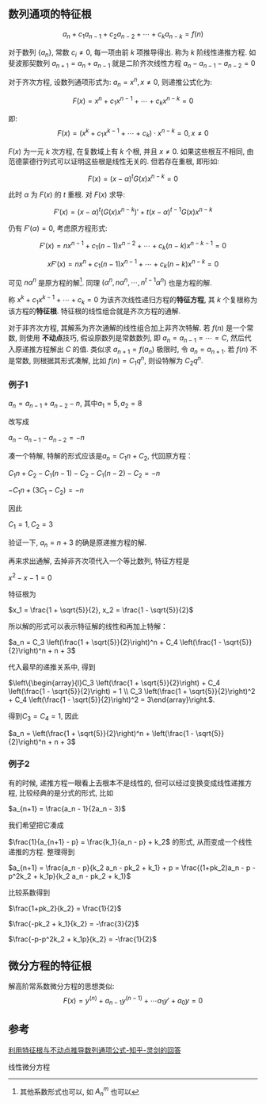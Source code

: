 ## 数列通项的特征根

$$a_n+c_{1}a_{n-1}+c_{2}a_{n-2}+\cdots+c_{k}a_{n-k}=f(n)$$ 

对于数列 $\{a_{n}\}$, 常数 $c_{i}\not= 0$, 每一项由前 $k$ 项推导得出. 称为 $k$ 阶线性递推方程. 如斐波那契数列 $a_{n+1}=a_{n}+a_{n-1}$ 就是二阶齐次线性方程 $a_{n}-a_{n-1}-a_{n-2}=0$

对于齐次方程, 设数列通项形式为: $a_{n}=x^{n}, x\not=0$, 则递推公式化为:

$$F(x)=x^{n}+c_{1}x^{n-1}+\cdots+c_{k}x^{n-k}=0$$

即: $$F(x)=(x^{k}+c_{1}x^{k-1}+\cdots+c_{k})\cdot x^{n-k}=0, x\not=0$$

$F(x)$ 为一元 $k$ 次方程, 在复数域上有 $k$ 个根, 并且 $x\not=0$. 如果这些根互不相同, 由范德蒙德行列式可以证明这些根是线性无关的. 但若存在重根, 即形如:

$$F(x)=(x-\alpha)^{t}G(x)x^{n-k}=0$$

此时 $\alpha$ 为 $F(x)$ 的 $t$ 重根. 对 $F(x)$ 求导: 

$$F'(x)=(x-\alpha)^{t}(G(x)x^{n-k})'+t(x-\alpha)^{t-1}G(x)x^{n-k}$$

仍有 $F'(\alpha)=0$, 考虑原方程形式:

$$F'(x)=nx^{n-1}+c_{1}(n-1)x^{n-2}+\cdots+c_{k}(n-k)x^{n-k-1}=0$$

$$xF'(x)=nx^{n}+c_{1}(n-1)x^{n-1}+\cdots+c_{k}(n-k)x^{n-k}=0$$

可见 $n\alpha^{n}$ 是原方程的解[^1]. 同理 $(\alpha^{n},n\alpha^{n},\cdots,n^{t-1}\alpha^n)$ 也是方程的解.

[^1]: 其他系数形式也可以, 如 $A_n^m$ 也可以

称 $x^{k}+c_{1}x^{k-1}+\cdots+c_{k}=0$ 为该齐次线性递归方程的**特征方程**, 其 $k$ 个复根称为该方程的**特征根**. 特征根的线性组合就是齐次方程的通解.

对于非齐次方程, 其解系为齐次通解的线性组合加上非齐次特解. 若 $f(n)$ 是一个常数, 则使用 **不动点**技巧, 假设原数列是常数数列, 即 $a_{n}=a_{n-1}=\cdots=C$, 然后代入原递推方程解出 $C$ 的值. 类似求 $a_{n+1}=f(a_{n})$ 极限时, 令 $a_{n}=a_{n+1}$. 若 $f(n)$ 不是常数, 则根据其形式凑解, 比如 $f(n)=C_{1}q^{n}$, 则设特解为 $C_{2}q^{n}$.

### 例子1

$a_n = a_{n-1} + a_{n-2} - n$, 其中$a_1 = 5,  a_2 = 8$

改写成

$a_n - a_{n-1} - a_{n-2} = - n$

凑一个特解, 特解的形式应该是$a_n = C_1 n + C_2$, 代回原方程：

$C_1 n + C_2 - C_1 (n-1) - C_2 - C_1(n-2) - C_2 = -n$

$-C_1 n + (3C_1 - C_2) = -n$

因此

$C_1 = 1,  C_2 = 3$

验证一下, $a_n = n + 3$ 的确是原递推方程的解. 

再来求出通解, 去掉非齐次项代入一个等比数列, 特征方程是

$x^2 - x - 1 = 0$

特征根为

$x_1 = \frac{1 + \sqrt{5}}{2},  x_2 = \frac{1 - \sqrt{5}}{2}$

所以解的形式可以表示特征解的线性和再加上特解：

$a_n = C_3 \left(\frac{1 + \sqrt{5}}{2}\right)^n + C_4 \left(\frac{1 - \sqrt{5}}{2}\right)^n + n + 3$

代入最早的递推关系中, 得到

$\left\{\begin{array}{l}C_3 \left(\frac{1 + \sqrt{5}}{2}\right) + C_4 \left(\frac{1 - \sqrt{5}}{2}\right) = 1 \\ C_3 \left(\frac{1 + \sqrt{5}}{2}\right)^2 + C_4 \left(\frac{1 - \sqrt{5}}{2}\right)^2 = 3\end{array}\right.$.

得到$C_3 = C_4 = 1$, 因此

$a_n = \left(\frac{1 + \sqrt{5}}{2}\right)^n + \left(\frac{1 - \sqrt{5}}{2}\right)^n + n + 3$

### 例子2

有的时候, 递推方程一眼看上去根本不是线性的, 但可以经过变换变成线性递推方程, 比较经典的是分式的形式, 比如

$a_{n+1} = \frac{a_n - 1}{2a_n - 3}$ 

我们希望把它凑成

$\frac{1}{a_{n+1} - p} = \frac{k_1}{a_n - p} + k_2$ 的形式, 从而变成一个线性递推的方程. 整理得到

$a_{n+1} = \frac{a_n - p}{k_2 a_n - pk_2 + k_1} + p = \frac{(1+pk_2)a_n - p - p^2k_2 + k_1p}{k_2 a_n - pk_2 + k_1}$

比较系数得到

$\frac{1+pk_2}{k_2} = \frac{1}{2}$

$\frac{-pk_2 + k_1}{k_2} = -\frac{3}{2}$

$\frac{-p-p^2k_2 + k_1p}{k_2} = -\frac{1}{2}$


## 微分方程的特征根

解高阶常系数微分方程的思想类似: $$F(x)=y^{(n)}+a_{n-1}y^{(n-1)}+\cdots a_{1}y'+a_{0}y=0$$

## 参考

[利用特征根与不动点推导数列通项公式-知乎-灵剑的回答](https://www.zhihu.com/question/51662733/answer/126920544?utm_source=ZHShareTargetIDMore&utm_medium=social&utm_oi=1095759873433755648)

线性微分方程
